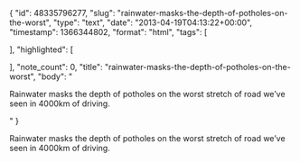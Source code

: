 {
  "id": 48335796277,
  "slug": "rainwater-masks-the-depth-of-potholes-on-the-worst",
  "type": "text",
  "date": "2013-04-19T04:13:22+00:00",
  "timestamp": 1366344802,
  "format": "html",
  "tags": [

  ],
  "highlighted": [

  ],
  "note_count": 0,
  "title": "rainwater-masks-the-depth-of-potholes-on-the-worst",
  "body": "<p>Rainwater masks the depth of potholes on the worst stretch of road we&rsquo;ve seen in 4000km of driving.</p>"
}

<p>Rainwater masks the depth of potholes on the worst stretch of road we&rsquo;ve seen in 4000km of driving.</p>